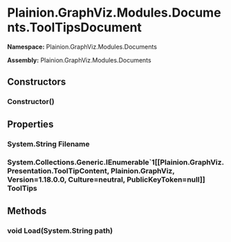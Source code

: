 
# Plainion.GraphViz.Modules.Documents.ToolTipsDocument

**Namespace:** Plainion.GraphViz.Modules.Documents

**Assembly:** Plainion.GraphViz.Modules.Documents


## Constructors

### Constructor()


## Properties

### System.String Filename

### System.Collections.Generic.IEnumerable`1[[Plainion.GraphViz.Presentation.ToolTipContent, Plainion.GraphViz, Version=1.18.0.0, Culture=neutral, PublicKeyToken=null]] ToolTips


## Methods

### void Load(System.String path)
